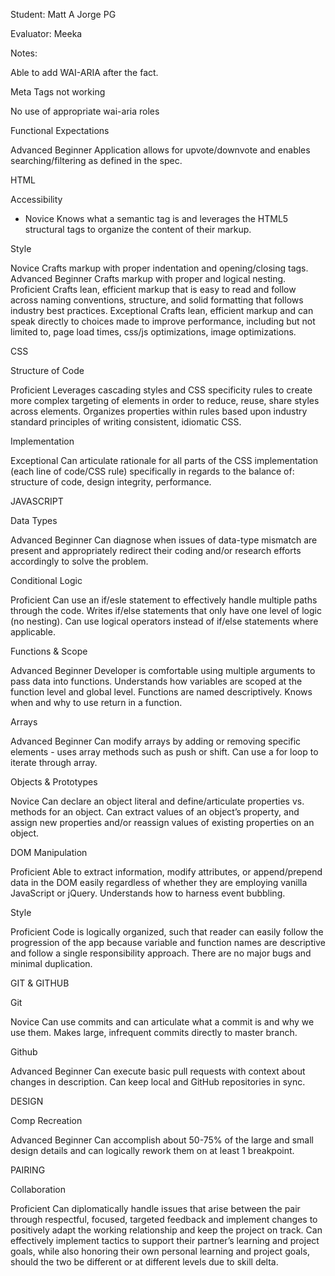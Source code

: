 Student:
Matt A Jorge PG

Evaluator:
Meeka

Notes:

Able to add WAI-ARIA after the fact. 

Meta Tags not working

No use of appropriate wai-aria roles

Functional Expectations

Advanced Beginner	Application allows for upvote/downvote and enables searching/filtering as defined in the spec.

HTML

Accessibility

* Novice	Knows what a semantic tag is and leverages the HTML5 structural tags to organize the content of their markup.


Style

Novice	Crafts markup with proper indentation and opening/closing tags.
Advanced Beginner	Crafts markup with proper and logical nesting.
Proficient	Crafts lean, efficient markup that is easy to read and follow across naming conventions, structure, and solid formatting that follows industry best practices.
Exceptional	Crafts lean, efficient markup and can speak directly to choices made to improve performance, including but not limited to, page load times, css/js optimizations, image optimizations.


CSS

Structure of Code

Proficient	Leverages cascading styles and CSS specificity rules to create more complex targeting of elements in order to reduce, reuse, share styles across elements. Organizes properties within rules based upon industry standard principles of writing consistent, idiomatic CSS.

Implementation

Exceptional	Can articulate rationale for all parts of the CSS implementation (each line of code/CSS rule) specifically in regards to the balance of: structure of code, design integrity, performance.

JAVASCRIPT

Data Types

Advanced Beginner	Can diagnose when issues of data-type mismatch are present and appropriately redirect their coding and/or research efforts accordingly to solve the problem.

Conditional Logic

Proficient	Can use an if/esle statement to effectively handle multiple paths through the code. Writes if/else statements that only have one level of logic (no nesting). Can use logical operators instead of if/else statements where applicable.

Functions & Scope

Advanced Beginner	Developer is comfortable using multiple arguments to pass data into functions. Understands how variables are scoped at the function level and global level. Functions are named descriptively. Knows when and why to use return in a function.

Arrays

Advanced Beginner	Can modify arrays by adding or removing specific elements - uses array methods such as push or shift. Can use a for loop to iterate through array.

Objects & Prototypes

Novice	Can declare an object literal and define/articulate properties vs. methods for an object. Can extract values of an object’s property, and assign new properties and/or reassign values of existing properties on an object.

DOM Manipulation

Proficient	Able to extract information, modify attributes, or append/prepend data in the DOM easily regardless of whether they are employing vanilla JavaScript or jQuery. Understands how to harness event bubbling.

Style

Proficient	Code is logically organized, such that reader can easily follow the progression of the app because variable and function names are descriptive and follow a single responsibility approach. There are no major bugs and minimal duplication.

GIT & GITHUB

Git

Novice	Can use commits and can articulate what a commit is and why we use them. Makes large, infrequent commits directly to master branch.

Github

Advanced Beginner	Can execute basic pull requests with context about changes in description. Can keep local and GitHub repositories in sync.

DESIGN

Comp Recreation

Advanced Beginner	Can accomplish about 50-75% of the large and small design details and can logically rework them on at least 1 breakpoint.

PAIRING

Collaboration

Proficient	Can diplomatically handle issues that arise between the pair through respectful, focused, targeted feedback and implement changes to positively adapt the working relationship and keep the project on track. Can effectively implement tactics to support their partner’s learning and project goals, while also honoring their own personal learning and project goals, should the two be different or at different levels due to skill delta.

